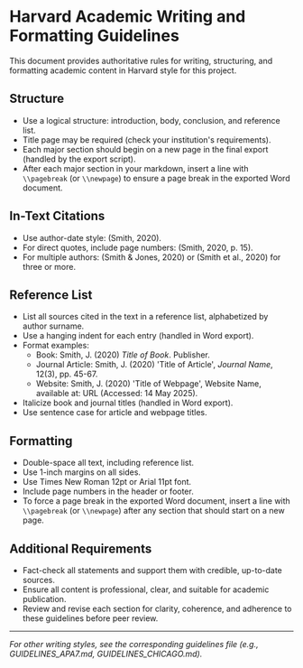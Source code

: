# Harvard Academic Writing and Formatting Guidelines

This document provides authoritative rules for writing, structuring, and formatting academic content in Harvard style for this project.

## Structure
- Use a logical structure: introduction, body, conclusion, and reference list.
- Title page may be required (check your institution's requirements).
- Each major section should begin on a new page in the final export (handled by the export script).
- After each major section in your markdown, insert a line with `\\pagebreak` (or `\\newpage`) to ensure a page break in the exported Word document.

## In-Text Citations
- Use author-date style: (Smith, 2020).
- For direct quotes, include page numbers: (Smith, 2020, p. 15).
- For multiple authors: (Smith & Jones, 2020) or (Smith et al., 2020) for three or more.

## Reference List
- List all sources cited in the text in a reference list, alphabetized by author surname.
- Use a hanging indent for each entry (handled in Word export).
- Format examples:
  - Book: Smith, J. (2020) *Title of Book*. Publisher.
  - Journal Article: Smith, J. (2020) 'Title of Article', *Journal Name*, 12(3), pp. 45-67.
  - Website: Smith, J. (2020) 'Title of Webpage', Website Name, available at: URL (Accessed: 14 May 2025).
- Italicize book and journal titles (handled in Word export).
- Use sentence case for article and webpage titles.

## Formatting
- Double-space all text, including reference list.
- Use 1-inch margins on all sides.
- Use Times New Roman 12pt or Arial 11pt font.
- Include page numbers in the header or footer.
- To force a page break in the exported Word document, insert a line with `\\pagebreak` (or `\\newpage`) after any section that should start on a new page.

## Additional Requirements
- Fact-check all statements and support them with credible, up-to-date sources.
- Ensure all content is professional, clear, and suitable for academic publication.
- Review and revise each section for clarity, coherence, and adherence to these guidelines before peer review.

---

*For other writing styles, see the corresponding guidelines file (e.g., GUIDELINES_APA7.md, GUIDELINES_CHICAGO.md).*
